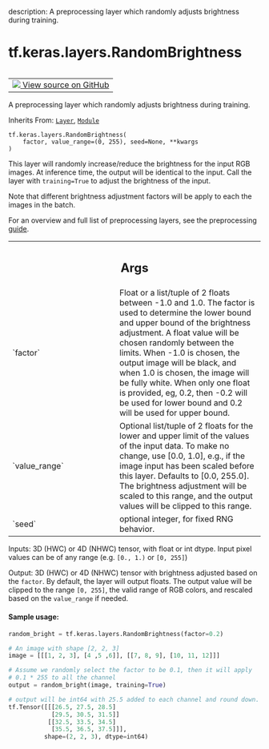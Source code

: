 description: A preprocessing layer which randomly adjusts brightness during training.

<div itemscope itemtype="http://developers.google.com/ReferenceObject">
<meta itemprop="name" content="tf.keras.layers.RandomBrightness" />
<meta itemprop="path" content="Stable" />
<meta itemprop="property" content="__init__"/>
</div>

# tf.keras.layers.RandomBrightness

<!-- Insert buttons and diff -->

<table class="tfo-notebook-buttons tfo-api nocontent" align="left">
<td>
  <a target="_blank" href="https://github.com/keras-team/keras/tree/v2.15.0/keras/layers/preprocessing/image_preprocessing.py#L1355-L1506">
    <img src="https://www.tensorflow.org/images/GitHub-Mark-32px.png" />
    View source on GitHub
  </a>
</td>
</table>



A preprocessing layer which randomly adjusts brightness during training.

Inherits From: [`Layer`](../../../tf/keras/layers/Layer.md), [`Module`](../../../tf/Module.md)

<pre class="devsite-click-to-copy prettyprint lang-py tfo-signature-link">
<code>tf.keras.layers.RandomBrightness(
    factor, value_range=(0, 255), seed=None, **kwargs
)
</code></pre>



<!-- Placeholder for "Used in" -->

This layer will randomly increase/reduce the brightness for the input RGB
images. At inference time, the output will be identical to the input.
Call the layer with `training=True` to adjust the brightness of the input.

Note that different brightness adjustment factors
will be apply to each the images in the batch.

For an overview and full list of preprocessing layers, see the preprocessing
[guide](https://www.tensorflow.org/guide/keras/preprocessing_layers).

<!-- Tabular view -->
 <table class="responsive fixed orange">
<colgroup><col width="214px"><col></colgroup>
<tr><th colspan="2"><h2 class="add-link">Args</h2></th></tr>

<tr>
<td>
`factor`<a id="factor"></a>
</td>
<td>
Float or a list/tuple of 2 floats between -1.0 and 1.0. The
factor is used to determine the lower bound and upper bound of the
brightness adjustment. A float value will be chosen randomly between
the limits. When -1.0 is chosen, the output image will be black, and
when 1.0 is chosen, the image will be fully white.
When only one float is provided, eg, 0.2,
then -0.2 will be used for lower bound and 0.2
will be used for upper bound.
</td>
</tr><tr>
<td>
`value_range`<a id="value_range"></a>
</td>
<td>
Optional list/tuple of 2 floats
for the lower and upper limit
of the values of the input data.
To make no change, use [0.0, 1.0], e.g., if the image input
has been scaled before this layer. Defaults to [0.0, 255.0].
The brightness adjustment will be scaled to this range, and the
output values will be clipped to this range.
</td>
</tr><tr>
<td>
`seed`<a id="seed"></a>
</td>
<td>
optional integer, for fixed RNG behavior.
</td>
</tr>
</table>


Inputs: 3D (HWC) or 4D (NHWC) tensor, with float or int dtype. Input pixel
    values can be of any range (e.g. `[0., 1.)` or `[0, 255]`)

Output: 3D (HWC) or 4D (NHWC) tensor with brightness adjusted based on the
    `factor`. By default, the layer will output floats.
    The output value will be clipped to the range `[0, 255]`,
    the valid range of RGB colors, and
    rescaled based on the `value_range` if needed.

#### Sample usage:



```python
random_bright = tf.keras.layers.RandomBrightness(factor=0.2)

# An image with shape [2, 2, 3]
image = [[[1, 2, 3], [4 ,5 ,6]], [[7, 8, 9], [10, 11, 12]]]

# Assume we randomly select the factor to be 0.1, then it will apply
# 0.1 * 255 to all the channel
output = random_bright(image, training=True)

# output will be int64 with 25.5 added to each channel and round down.
tf.Tensor([[[26.5, 27.5, 28.5]
            [29.5, 30.5, 31.5]]
           [[32.5, 33.5, 34.5]
            [35.5, 36.5, 37.5]]],
          shape=(2, 2, 3), dtype=int64)
```

